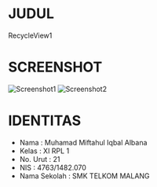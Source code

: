 # JUDUL
  RecycleView1

# SCREENSHOT
![Screenshot1](https://s15.postimg.org/w2dhbi1vb/Screenshot_2016_11_04_16_54_34.png)
![Screenshot2](https://s15.postimg.org/3qrxeghyv/Screenshot_2016_11_04_16_54_38.png)

# IDENTITAS
- Nama         : Muhamad Miftahul Iqbal Albana
- Kelas        : XI RPL 1
- No. Urut     : 21
- NIS          : 4763/1482.070
- Nama Sekolah : SMK TELKOM MALANG
